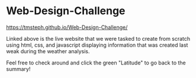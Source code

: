 # Web-Design-Challenge

https://tmsteph.github.io/Web-Design-Challenge/

Linked above is the live website that we were tasked to create from scratch using html, css, and javascript displaying information that was created last weak during the weather analysis.

Feel free to check around and click the green "Latitude" to go back to the summary! 
